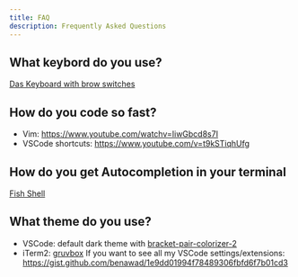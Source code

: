 ```yaml
---
title: FAQ
description: Frequently Asked Questions
---
```


## What keybord do you use?

[Das Keyboard with brow switches](https://www.daskkeyboard.com/daskeyboard-4-professional/)

## How do you code so fast?

- Vim: https://www.youtube.com/watchv=IiwGbcd8s7I
- VSCode shortcuts: https://www.youtube.com/v=t9kSTiqhUfg

## How do you get Autocompletion in your terminal

[Fish Shell](https://fishshell.com)

## What theme do you use?

- VSCode: default dark theme with [bracket-pair-colorizer-2](https://marketplace.visualstudio.com/items?itemName=CoenraadS.bracket-pair-colorizer-2)
- iTerm2: [gruvbox](https://github.com/morhetz/gruvbox-contrib)
  If you want to see all my VSCode settings/extensions: https://gist.github.com/benawad/1e9dd01994f78489306fbfd6f7b01cd3
